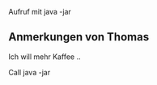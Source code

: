 Aufruf mit java -jar <jarfile> <max> <mul>

## Anmerkungen von Thomas
Ich will mehr Kaffee ..

Call java -jar <jarfile> <max> <mul>
